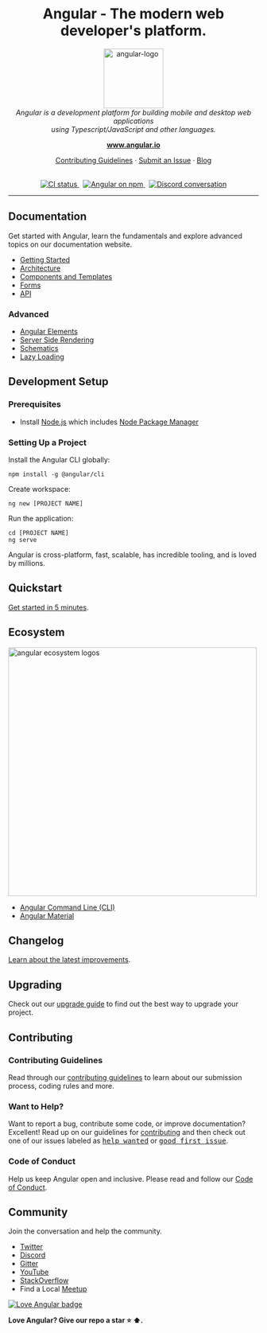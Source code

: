 <h1 align="center">Angular - The modern web developer's platform.</h1>

<p align="center">
  <img src="https://tse3.mm.bing.net/th?id=OIP.rozHJB2JWpw6mFKKAbL68gHaHa&pid=Api&P=0&w=180&h=180" alt="angular-logo" width="120px" height="120px"/>
  <br>
  <i>Angular is a development platform for building mobile and desktop web applications
    <br> using Typescript/JavaScript and other languages.</i>
  <br>
</p>

<p align="center">
  <a href="https://www.angular.io"><strong>www.angular.io</strong></a>
  <br>
</p>

<p align="center">
  <a href="CONTRIBUTING.md">Contributing Guidelines</a>
  ·
  <a href="https://github.com/angular/angular/issues">Submit an Issue</a>
  ·
  <a href="https://blog.angular.io/">Blog</a>
  <br>
  <br>
</p>

<p align="center">
  <a href="https://circleci.com/gh/angular/workflows/angular/tree/master">
    <img src="https://img.shields.io/circleci/build/github/angular/angular/master.svg?logo=circleci&logoColor=fff&label=CircleCI" alt="CI status" />
  </a>&nbsp;
  <a href="https://www.npmjs.com/@angular/core">
    <img src="https://img.shields.io/npm/v/@angular/core.svg?logo=npm&logoColor=fff&label=NPM+package&color=limegreen" alt="Angular on npm" />
  </a>&nbsp;
  <a href="https://discord.gg/angular">
    <img src="https://img.shields.io/discord/463752820026376202.svg?logo=discord&logoColor=fff&label=Discord&color=7389d8" alt="Discord conversation" />
  </a>
</p>

<hr>

## Documentation

Get started with Angular, learn the fundamentals and explore advanced topics on our documentation website.

- [Getting Started][quickstart]
- [Architecture][architecture]
- [Components and Templates][componentstemplates]
- [Forms][forms]
- [API][api]

### Advanced

- [Angular Elements][angularelements]
- [Server Side Rendering][ssr]
- [Schematics][schematics]
- [Lazy Loading][lazyloading]

## Development Setup

### Prerequisites

- Install [Node.js] which includes [Node Package Manager][npm]

### Setting Up a Project

Install the Angular CLI globally:

```
npm install -g @angular/cli
```

Create workspace:

```
ng new [PROJECT NAME]
```

Run the application:

```
cd [PROJECT NAME]
ng serve
```

Angular is cross-platform, fast, scalable, has incredible tooling, and is loved by millions.

## Quickstart

[Get started in 5 minutes][quickstart].

## Ecosystem

<p>
  <img src="/docs/images/angular-ecosystem-logos.png" alt="angular ecosystem logos" width="500px" height="auto">
</p>

- [Angular Command Line (CLI)][cli]
- [Angular Material][angularmaterial]

## Changelog

[Learn about the latest improvements][changelog].

## Upgrading

Check out our [upgrade guide](https://update.angular.io/) to find out the best way to upgrade your project.

## Contributing

### Contributing Guidelines

Read through our [contributing guidelines][contributing] to learn about our submission process, coding rules and more.

### Want to Help?

Want to report a bug, contribute some code, or improve documentation? Excellent! Read up on our guidelines for [contributing][contributing] and then check out one of our issues labeled as <kbd>[help wanted](https://github.com/angular/angular/labels/help%20wanted)</kbd> or <kbd>[good first issue](https://github.com/angular/angular/labels/good%20first%20issue)</kbd>.

### Code of Conduct

Help us keep Angular open and inclusive. Please read and follow our [Code of Conduct][codeofconduct].

## Community

Join the conversation and help the community.

- [Twitter][twitter]
- [Discord][discord]
- [Gitter][gitter]
- [YouTube][youtube]
- [StackOverflow][stackoverflow]
- Find a Local [Meetup][meetup]

[![Love Angular badge](https://img.shields.io/badge/angular-love-blue?logo=angular&angular=love)](https://www.github.com/angular/angular)

**Love Angular? Give our repo a star :star: :arrow_up:.**

[contributing]: CONTRIBUTING.md
[quickstart]: https://angular.io/start
[changelog]: CHANGELOG.md
[ng]: https://angular.io
[documentation]: https://angular.io/docs
[angularmaterial]: https://material.angular.io/
[cli]: https://cli.angular.io/
[architecture]: https://angular.io/guide/architecture
[componentstemplates]: https://angular.io/guide/displaying-data
[forms]: https://angular.io/guide/forms-overview
[api]: https://angular.io/api
[angularelements]: https://angular.io/guide/elements
[ssr]: https://angular.io/guide/universal
[schematics]: https://angular.io/guide/schematics
[lazyloading]: https://angular.io/guide/lazy-loading-ngmodules
[node.js]: https://nodejs.org/
[npm]: https://www.npmjs.com/get-npm
[codeofconduct]: CODE_OF_CONDUCT.md
[twitter]: https://www.twitter.com/angular
[discord]: https://discord.gg/angular
[gitter]: https://gitter.im/angular/angular
[stackoverflow]: https://stackoverflow.com/questions/tagged/angular
[youtube]: https://youtube.com/angular
[meetup]: https://www.meetup.com/find/?keywords=angular
